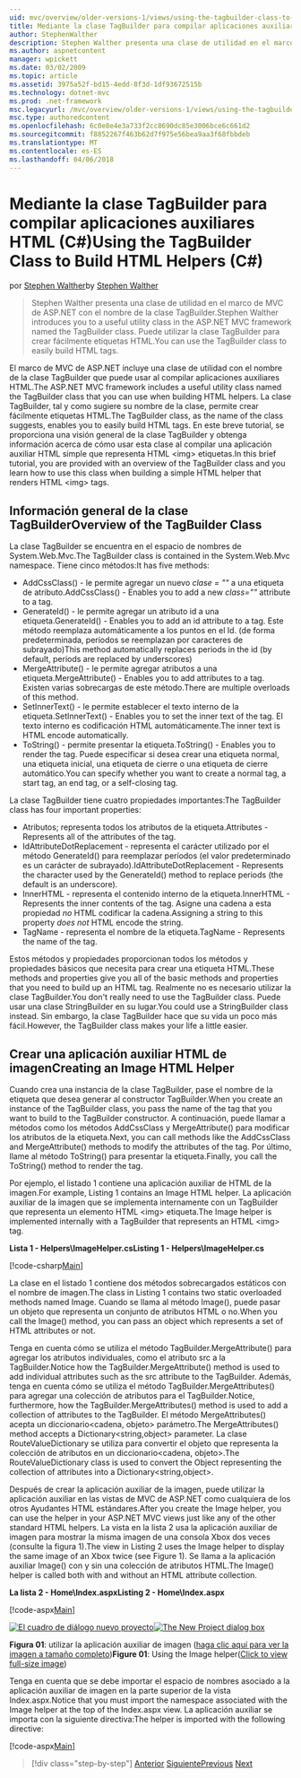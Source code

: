 ```yaml
---
uid: mvc/overview/older-versions-1/views/using-the-tagbuilder-class-to-build-html-helpers-cs
title: Mediante la clase TagBuilder para compilar aplicaciones auxiliares HTML (C#) | Documentos de Microsoft
author: StephenWalther
description: Stephen Walther presenta una clase de utilidad en el marco de MVC de ASP.NET con el nombre de la clase TagBuilder. Puede usar la clase TagBuilder fácilmente...
ms.author: aspnetcontent
manager: wpickett
ms.date: 03/02/2009
ms.topic: article
ms.assetid: 3975a52f-bd15-4edd-8f3d-1df93672515b
ms.technology: dotnet-mvc
ms.prod: .net-framework
msc.legacyurl: /mvc/overview/older-versions-1/views/using-the-tagbuilder-class-to-build-html-helpers-cs
msc.type: authoredcontent
ms.openlocfilehash: 6c0e8e4e3a733f2cc8690dc85e3006bce6c661d2
ms.sourcegitcommit: f8852267f463b62d7f975e56bea9aa3f68fbbdeb
ms.translationtype: MT
ms.contentlocale: es-ES
ms.lasthandoff: 04/06/2018
---
```

<a name="using-the-tagbuilder-class-to-build-html-helpers-c"></a><span data-ttu-id="550b9-104">Mediante la clase TagBuilder para compilar aplicaciones auxiliares HTML (C#)</span><span class="sxs-lookup"><span data-stu-id="550b9-104">Using the TagBuilder Class to Build HTML Helpers (C#)</span></span>
====================
<span data-ttu-id="550b9-105">por [Stephen Walther](https://github.com/StephenWalther)</span><span class="sxs-lookup"><span data-stu-id="550b9-105">by [Stephen Walther](https://github.com/StephenWalther)</span></span>

> <span data-ttu-id="550b9-106">Stephen Walther presenta una clase de utilidad en el marco de MVC de ASP.NET con el nombre de la clase TagBuilder.</span><span class="sxs-lookup"><span data-stu-id="550b9-106">Stephen Walther introduces you to a useful utility class in the ASP.NET MVC framework named the TagBuilder class.</span></span> <span data-ttu-id="550b9-107">Puede utilizar la clase TagBuilder para crear fácilmente etiquetas HTML.</span><span class="sxs-lookup"><span data-stu-id="550b9-107">You can use the TagBuilder class to easily build HTML tags.</span></span>


<span data-ttu-id="550b9-108">El marco de MVC de ASP.NET incluye una clase de utilidad con el nombre de la clase TagBuilder que puede usar al compilar aplicaciones auxiliares HTML.</span><span class="sxs-lookup"><span data-stu-id="550b9-108">The ASP.NET MVC framework includes a useful utility class named the TagBuilder class that you can use when building HTML helpers.</span></span> <span data-ttu-id="550b9-109">La clase TagBuilder, tal y como sugiere su nombre de la clase, permite crear fácilmente etiquetas HTML.</span><span class="sxs-lookup"><span data-stu-id="550b9-109">The TagBuilder class, as the name of the class suggests, enables you to easily build HTML tags.</span></span> <span data-ttu-id="550b9-110">En este breve tutorial, se proporciona una visión general de la clase TagBuilder y obtenga información acerca de cómo usar esta clase al compilar una aplicación auxiliar HTML simple que representa HTML &lt;img&gt; etiquetas.</span><span class="sxs-lookup"><span data-stu-id="550b9-110">In this brief tutorial, you are provided with an overview of the TagBuilder class and you learn how to use this class when building a simple HTML helper that renders HTML &lt;img&gt; tags.</span></span>

## <a name="overview-of-the-tagbuilder-class"></a><span data-ttu-id="550b9-111">Información general de la clase TagBuilder</span><span class="sxs-lookup"><span data-stu-id="550b9-111">Overview of the TagBuilder Class</span></span>

<span data-ttu-id="550b9-112">La clase TagBuilder se encuentra en el espacio de nombres de System.Web.Mvc.</span><span class="sxs-lookup"><span data-stu-id="550b9-112">The TagBuilder class is contained in the System.Web.Mvc namespace.</span></span> <span data-ttu-id="550b9-113">Tiene cinco métodos:</span><span class="sxs-lookup"><span data-stu-id="550b9-113">It has five methods:</span></span>

- <span data-ttu-id="550b9-114">AddCssClass() - le permite agregar un nuevo *clase = ""* a una etiqueta de atributo.</span><span class="sxs-lookup"><span data-stu-id="550b9-114">AddCssClass() - Enables you to add a new *class=""* attribute to a tag.</span></span>
- <span data-ttu-id="550b9-115">GenerateId() - le permite agregar un atributo id a una etiqueta.</span><span class="sxs-lookup"><span data-stu-id="550b9-115">GenerateId() - Enables you to add an id attribute to a tag.</span></span> <span data-ttu-id="550b9-116">Este método reemplaza automáticamente a los puntos en el Id. (de forma predeterminada, períodos se reemplazan por caracteres de subrayado)</span><span class="sxs-lookup"><span data-stu-id="550b9-116">This method automatically replaces periods in the id (by default, periods are replaced by underscores)</span></span>
- <span data-ttu-id="550b9-117">MergeAttribute() - le permite agregar atributos a una etiqueta.</span><span class="sxs-lookup"><span data-stu-id="550b9-117">MergeAttribute() - Enables you to add attributes to a tag.</span></span> <span data-ttu-id="550b9-118">Existen varias sobrecargas de este método.</span><span class="sxs-lookup"><span data-stu-id="550b9-118">There are multiple overloads of this method.</span></span>
- <span data-ttu-id="550b9-119">SetInnerText() - le permite establecer el texto interno de la etiqueta.</span><span class="sxs-lookup"><span data-stu-id="550b9-119">SetInnerText() - Enables you to set the inner text of the tag.</span></span> <span data-ttu-id="550b9-120">El texto interno es codificación HTML automáticamente.</span><span class="sxs-lookup"><span data-stu-id="550b9-120">The inner text is HTML encode automatically.</span></span>
- <span data-ttu-id="550b9-121">ToString() - permite presentar la etiqueta.</span><span class="sxs-lookup"><span data-stu-id="550b9-121">ToString() - Enables you to render the tag.</span></span> <span data-ttu-id="550b9-122">Puede especificar si desea crear una etiqueta normal, una etiqueta inicial, una etiqueta de cierre o una etiqueta de cierre automático.</span><span class="sxs-lookup"><span data-stu-id="550b9-122">You can specify whether you want to create a normal tag, a start tag, an end tag, or a self-closing tag.</span></span>
  

<span data-ttu-id="550b9-123">La clase TagBuilder tiene cuatro propiedades importantes:</span><span class="sxs-lookup"><span data-stu-id="550b9-123">The TagBuilder class has four important properties:</span></span>

- <span data-ttu-id="550b9-124">Atributos; representa todos los atributos de la etiqueta.</span><span class="sxs-lookup"><span data-stu-id="550b9-124">Attributes - Represents all of the attributes of the tag.</span></span>
- <span data-ttu-id="550b9-125">IdAttributeDotReplacement - representa el carácter utilizado por el método GenerateId() para reemplazar períodos (el valor predeterminado es un carácter de subrayado).</span><span class="sxs-lookup"><span data-stu-id="550b9-125">IdAttributeDotReplacement - Represents the character used by the GenerateId() method to replace periods (the default is an underscore).</span></span>
- <span data-ttu-id="550b9-126">InnerHTML - representa el contenido interno de la etiqueta.</span><span class="sxs-lookup"><span data-stu-id="550b9-126">InnerHTML - Represents the inner contents of the tag.</span></span> <span data-ttu-id="550b9-127">Asigne una cadena a esta propiedad *no* HTML codificar la cadena.</span><span class="sxs-lookup"><span data-stu-id="550b9-127">Assigning a string to this property *does not* HTML encode the string.</span></span>
- <span data-ttu-id="550b9-128">TagName - representa el nombre de la etiqueta.</span><span class="sxs-lookup"><span data-stu-id="550b9-128">TagName - Represents the name of the tag.</span></span>

<span data-ttu-id="550b9-129">Estos métodos y propiedades proporcionan todos los métodos y propiedades básicos que necesita para crear una etiqueta HTML.</span><span class="sxs-lookup"><span data-stu-id="550b9-129">These methods and properties give you all of the basic methods and properties that you need to build up an HTML tag.</span></span> <span data-ttu-id="550b9-130">Realmente no es necesario utilizar la clase TagBuilder.</span><span class="sxs-lookup"><span data-stu-id="550b9-130">You don't really need to use the TagBuilder class.</span></span> <span data-ttu-id="550b9-131">Puede usar una clase StringBuilder en su lugar.</span><span class="sxs-lookup"><span data-stu-id="550b9-131">You could use a StringBuilder class instead.</span></span> <span data-ttu-id="550b9-132">Sin embargo, la clase TagBuilder hace que su vida un poco más fácil.</span><span class="sxs-lookup"><span data-stu-id="550b9-132">However, the TagBuilder class makes your life a little easier.</span></span>

## <a name="creating-an-image-html-helper"></a><span data-ttu-id="550b9-133">Crear una aplicación auxiliar HTML de imagen</span><span class="sxs-lookup"><span data-stu-id="550b9-133">Creating an Image HTML Helper</span></span>

<span data-ttu-id="550b9-134">Cuando crea una instancia de la clase TagBuilder, pase el nombre de la etiqueta que desea generar al constructor TagBuilder.</span><span class="sxs-lookup"><span data-stu-id="550b9-134">When you create an instance of the TagBuilder class, you pass the name of the tag that you want to build to the TagBuilder constructor.</span></span> <span data-ttu-id="550b9-135">A continuación, puede llamar a métodos como los métodos AddCssClass y MergeAttribute() para modificar los atributos de la etiqueta.</span><span class="sxs-lookup"><span data-stu-id="550b9-135">Next, you can call methods like the AddCssClass and MergeAttribute() methods to modify the attributes of the tag.</span></span> <span data-ttu-id="550b9-136">Por último, llame al método ToString() para presentar la etiqueta.</span><span class="sxs-lookup"><span data-stu-id="550b9-136">Finally, you call the ToString() method to render the tag.</span></span>

<span data-ttu-id="550b9-137">Por ejemplo, el listado 1 contiene una aplicación auxiliar de HTML de la imagen.</span><span class="sxs-lookup"><span data-stu-id="550b9-137">For example, Listing 1 contains an Image HTML helper.</span></span> <span data-ttu-id="550b9-138">La aplicación auxiliar de la imagen que se implementa internamente con un TagBuilder que representa un elemento HTML &lt;img&gt; etiqueta.</span><span class="sxs-lookup"><span data-stu-id="550b9-138">The Image helper is implemented internally with a TagBuilder that represents an HTML &lt;img&gt; tag.</span></span>

<span data-ttu-id="550b9-139">**Lista 1 - Helpers\ImageHelper.cs**</span><span class="sxs-lookup"><span data-stu-id="550b9-139">**Listing 1 - Helpers\ImageHelper.cs**</span></span>

[!code-csharp[Main](using-the-tagbuilder-class-to-build-html-helpers-cs/samples/sample1.cs)]

<span data-ttu-id="550b9-140">La clase en el listado 1 contiene dos métodos sobrecargados estáticos con el nombre de imagen.</span><span class="sxs-lookup"><span data-stu-id="550b9-140">The class in Listing 1 contains two static overloaded methods named Image.</span></span> <span data-ttu-id="550b9-141">Cuando se llama al método Image(), puede pasar un objeto que representa un conjunto de atributos HTML o no.</span><span class="sxs-lookup"><span data-stu-id="550b9-141">When you call the Image() method, you can pass an object which represents a set of HTML attributes or not.</span></span>

<span data-ttu-id="550b9-142">Tenga en cuenta cómo se utiliza el método TagBuilder.MergeAttribute() para agregar los atributos individuales, como el atributo src a la TagBuilder.</span><span class="sxs-lookup"><span data-stu-id="550b9-142">Notice how the TagBuilder.MergeAttribute() method is used to add individual attributes such as the src attribute to the TagBuilder.</span></span> <span data-ttu-id="550b9-143">Además, tenga en cuenta cómo se utiliza el método TagBuilder.MergeAttributes() para agregar una colección de atributos para el TagBuilder.</span><span class="sxs-lookup"><span data-stu-id="550b9-143">Notice, furthermore, how the TagBuilder.MergeAttributes() method is used to add a collection of attributes to the TagBuilder.</span></span> <span data-ttu-id="550b9-144">El método MergeAttributes() acepta un diccionario&lt;cadena, objeto&gt; parámetro.</span><span class="sxs-lookup"><span data-stu-id="550b9-144">The MergeAttributes() method accepts a Dictionary&lt;string,object&gt; parameter.</span></span> <span data-ttu-id="550b9-145">La clase RouteValueDictionary se utiliza para convertir el objeto que representa la colección de atributos en un diccionario&lt;cadena, objeto&gt;.</span><span class="sxs-lookup"><span data-stu-id="550b9-145">The RouteValueDictionary class is used to convert the Object representing the collection of attributes into a Dictionary&lt;string,object&gt;.</span></span>

<span data-ttu-id="550b9-146">Después de crear la aplicación auxiliar de la imagen, puede utilizar la aplicación auxiliar en las vistas de MVC de ASP.NET como cualquiera de los otros Ayudantes HTML estándares.</span><span class="sxs-lookup"><span data-stu-id="550b9-146">After you create the Image helper, you can use the helper in your ASP.NET MVC views just like any of the other standard HTML helpers.</span></span> <span data-ttu-id="550b9-147">La vista en la lista 2 usa la aplicación auxiliar de imagen para mostrar la misma imagen de una consola Xbox dos veces (consulte la figura 1).</span><span class="sxs-lookup"><span data-stu-id="550b9-147">The view in Listing 2 uses the Image helper to display the same image of an Xbox twice (see Figure 1).</span></span> <span data-ttu-id="550b9-148">Se llama a la aplicación auxiliar Image() con y sin una colección de atributos HTML.</span><span class="sxs-lookup"><span data-stu-id="550b9-148">The Image() helper is called both with and without an HTML attribute collection.</span></span>

<span data-ttu-id="550b9-149">**La lista 2 - Home\Index.aspx**</span><span class="sxs-lookup"><span data-stu-id="550b9-149">**Listing 2 - Home\Index.aspx**</span></span>

[!code-aspx[Main](using-the-tagbuilder-class-to-build-html-helpers-cs/samples/sample2.aspx)]


<span data-ttu-id="550b9-150">[![El cuadro de diálogo nuevo proyecto](using-the-tagbuilder-class-to-build-html-helpers-cs/_static/image1.jpg)](using-the-tagbuilder-class-to-build-html-helpers-cs/_static/image1.png)</span><span class="sxs-lookup"><span data-stu-id="550b9-150">[![The New Project dialog box](using-the-tagbuilder-class-to-build-html-helpers-cs/_static/image1.jpg)](using-the-tagbuilder-class-to-build-html-helpers-cs/_static/image1.png)</span></span>

<span data-ttu-id="550b9-151">**Figura 01**: utilizar la aplicación auxiliar de imagen ([haga clic aquí para ver la imagen a tamaño completo](using-the-tagbuilder-class-to-build-html-helpers-cs/_static/image2.png))</span><span class="sxs-lookup"><span data-stu-id="550b9-151">**Figure 01**: Using the Image helper([Click to view full-size image](using-the-tagbuilder-class-to-build-html-helpers-cs/_static/image2.png))</span></span>


<span data-ttu-id="550b9-152">Tenga en cuenta que se debe importar el espacio de nombres asociado a la aplicación auxiliar de imagen en la parte superior de la vista Index.aspx.</span><span class="sxs-lookup"><span data-stu-id="550b9-152">Notice that you must import the namespace associated with the Image helper at the top of the Index.aspx view.</span></span> <span data-ttu-id="550b9-153">La aplicación auxiliar se importa con la siguiente directiva:</span><span class="sxs-lookup"><span data-stu-id="550b9-153">The helper is imported with the following directive:</span></span>

[!code-aspx[Main](using-the-tagbuilder-class-to-build-html-helpers-cs/samples/sample3.aspx)]

> [!div class="step-by-step"]
> <span data-ttu-id="550b9-154">[Anterior](creating-custom-html-helpers-cs.md)
> [Siguiente](creating-page-layouts-with-view-master-pages-cs.md)</span><span class="sxs-lookup"><span data-stu-id="550b9-154">[Previous](creating-custom-html-helpers-cs.md)
[Next](creating-page-layouts-with-view-master-pages-cs.md)</span></span>
